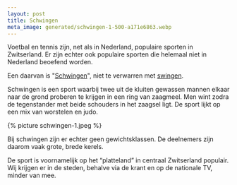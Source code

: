 ```yaml
---
layout: post
title: Schwingen
meta_image: generated/schwingen-1-500-a171e6863.webp
---
```


Voetbal en tennis zijn, net als in Nederland, populaire sporten in Zwitserland. Er zijn echter ook populaire sporten die helemaal niet in Nederland beoefend worden.

Een daarvan is "[Schwingen](https://de.wikipedia.org/wiki/Schwingen)", niet te verwarren met [swingen](<https://nl.wikipedia.org/wiki/Swingen_(partnerruil)>).

Schwingen is een sport waarbij twee uit de kluiten gewassen mannen elkaar naar de grond proberen te krijgen in een ring van zaagmeel. Men wint zodra de tegenstander met beide schouders in het zaagsel ligt. De sport lijkt op een mix van worstelen en judo.

{% picture schwingen-1.jpeg %}

Bij schwingen zijn er echter geen gewichtsklassen. De deelnemers zijn daarom vaak grote, brede kerels.

De sport is voornamelijk op het “platteland” in centraal Zwitserland populair. Wij krijgen er in de steden, behalve via de krant en op de nationale TV, minder van mee.
